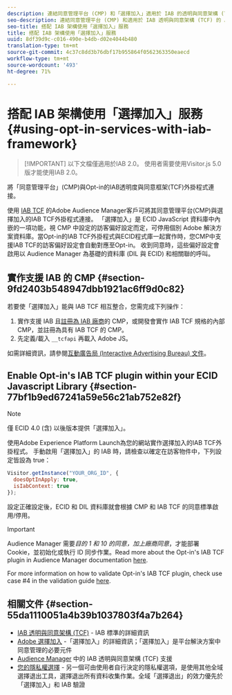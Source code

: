 ```yaml
---
description: 連結同意管理平台 (CMP) 和「選擇加入」適用於 IAB 的透明與同意架構 (TCF) Audience Manager 增效模組。
seo-description: 連結同意管理平台 (CMP) 和適用於 IAB 透明與同意架構 (TCF) 的 Audience Manager 增效模組。
seo-title: 搭配 IAB 架構使用「選擇加入」服務
title: 搭配 IAB 架構使用「選擇加入」服務
uuid: 8df39d9c-c016-490e-b4db-d02e4044b480
translation-type: tm+mt
source-git-commit: 4c37c8dd3b76dbf17b955864f0562363350eaecd
workflow-type: tm+mt
source-wordcount: '493'
ht-degree: 71%

---
```



# 搭配 IAB 架構使用「選擇加入」服務{#using-opt-in-services-with-iab-framework}

>[!IMPORTANT] 以下文檔僅適用於IAB 2.0。 使用者需要使用Visitor.js 5.0版才能使用IAB 2.0。

將「同意管理平台」(CMP)與Opt-in的IAB透明度與同意框架(TCF)外掛程式連接。

使用 [IAB TCF](https://iabtechlab.com/standards/gdpr-transparency-and-consent-framework/) 的Adobe Audience Manager客戶可將其同意管理平台(CMP)與選擇加入的IAB TCF外掛程式連接。 「選擇加入」是 ECID JavaScript 資料庫中內嵌的一項功能，視 CMP 中設定的訪客偏好設定而定，可停用個別 Adobe 解決方案資料庫。當Opt-in的IAB TCF外掛程式與ECID程式庫一起實作時，您CMP中支援IAB TCF的訪客偏好設定會自動對應至Opt-in。 收到同意時，這些偏好設定會啟用以 Audience Manager 為基礎的資料庫 (DIL 與 ECID) 和相關聯的呼叫。

## 實作支援 IAB 的 CMP {#section-9fd2403b548947dbb1921ac6ff9d0c82}

若要使「選擇加入」能與 IAB TCF 相互整合，您需完成下列操作：

1. 實作支援 IAB 且[註冊為 IAB 廠商](https://vendorlist.consensu.org/vendorlist.json)的 CMP，或開發會實作 IAB TCF 規格的內部 CMP，並註冊為具有 IAB TCF 的 CMP。
1. 先定義/載入 `__tcfapi` 再載入 Adobe JS。

如需詳細資訊，請參閱[互動廣告局 (Interactive Advertising Bureau) 文件](https://github.com/InteractiveAdvertisingBureau/GDPR-Transparency-and-Consent-Framework/blob/master/TCFv2/TCF-Implementation-Guidelines.md)。

## Enable Opt-in&#39;s IAB TCF plugin within your ECID Javascript Library {#section-77bf1b9ed67241a59e56c21ab752e82f}

>[!NOTE]
>
>僅 ECID 4.0 (含) 以後版本提供「選擇加入」。

使用Adobe Experience Platform Launch為您的網站實作選擇加入的IAB TCF外掛程式。 手動啟用「選擇加入」的 IAB 時，請檢查以確定在訪客物件中，下列設定皆設為 true：

```javascript
Visitor.getInstance("YOUR_ORG_ID", {  
  doesOptInApply: true,
  isIabContext: true
});
```

設定正確設定後，ECID 和 DIL 資料庫就會根據 CMP 和 IAB TCF 的同意標準啟用/停用。

>[!IMPORTANT]
>
>Audience Manager 需要&#x200B;*目的 1 和 10 的同意，加上廠商同意*，才能部署 Cookie，並初始化或執行 ID 同步作業。Read more about the Opt-in&#39;s IAB TCF plugin in Audience Manager documentation [here](https://docs.adobe.com/help/zh-Hant/audience-manager/user-guide/overview/gdpr/aam-iab-plugin.html).

For more information on how to validate Opt-in&#39;s IAB TCF plugin, check use case #4 in the validation guide [here](../../implementation-guides/opt-in-service/testing-optin-and-iab-plugin.md#section-ca5c6f92fbdf4fd29b4acb6b644efbd0).

## 相關文件 {#section-55da1110051a4b39b1037803f4a7b264}

* [IAB 透明與同意架構 (TCF)](https://iabtechlab.com/standards/gdpr-transparency-and-consent-framework/) - IAB 標準的詳細資訊
* [Adobe 選擇加入](../../implementation-guides/opt-in-service/optin-overview.md#concept-f9b5db0d27a245fbadd3e19162319360) -「選擇加入」的詳細資訊；「選擇加入」是平台解決方案中同意管理的必要元件
* [Audience Manager](https://docs.adobe.com/content/help/zh-Hant/audience-manager/user-guide/overview/data-privacy/consent-management/aam-iab-plugin.html) 中的 IAB 透明與同意架構 (TCF) 支援
* [您的隱私權選擇](https://www.adobe.com/tw/privacy/opt-out.html#customeruse) - 另一個可由使用者自行決定的隱私權選項，是使用其他全域選擇退出工具，選擇退出所有資料收集作業。全域「選擇退出」的效力優先於「選擇加入」和 IAB 驗證